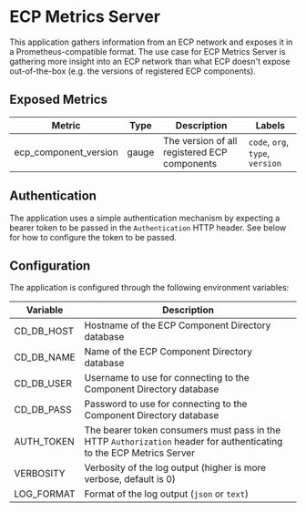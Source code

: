 # ECP Metrics Server

This application gathers information from an ECP network and exposes it in a Prometheus-compatible format. The use case for ECP Metrics Server is gathering more insight into an ECP network than what ECP doesn't expose out-of-the-box (e.g. the versions of registered ECP components).

## Exposed Metrics

| Metric | Type | Description | Labels |
|--------|------|-------------|--------|
| ecp_component_version | gauge | The version of all registered ECP components | `code`, `org`, `type`, `version` |

## Authentication

The application uses a simple authentication mechanism by expecting a bearer token to be passed in the `Authentication` HTTP header. See below for how to configure the token to be passed.

## Configuration

The application is configured through the following environment variables:

| Variable | Description |
| -------- | ----------- |
| CD_DB_HOST | Hostname of the ECP Component Directory database |
| CD_DB_NAME | Name of the ECP Component Directory database |
| CD_DB_USER | Username to use for connecting to the Component Directory database |
| CD_DB_PASS | Password to use for connecting to the Component Directory database |
| AUTH_TOKEN | The bearer token consumers must pass in the HTTP `Authorization` header for authenticating to the ECP Metrics Server |
| VERBOSITY | Verbosity of the log output (higher is more verbose, default is 0) |
| LOG_FORMAT | Format of the log output (`json` or `text`) |
